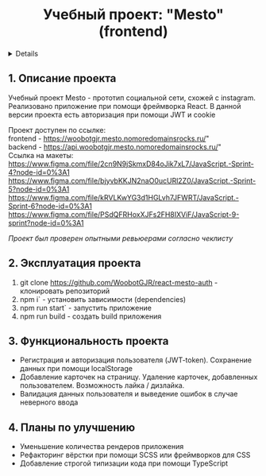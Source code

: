 <h1 align="center">Учебный проект: "Mesto" (frontend)</h1>

<a name="summary">
  <details>
    <summary>Оглавление</summary>
    <ol>
      <li><a href="#project-description">Описание проекта</a></li>
      <li><a href="#project-installation">Эксплуатация проекта</a></li>
      <li><a href="#project-functionality">Функциональность проекта</a></li>
      <li><a href="#project-enhancement">Планы по улучшению</a></li>
    </ol>
  </details>
</a>

<a name="project-description"><h2>1. Описание проекта</h2></a>
Учебный проект Mesto - прототип социальной сети, схожей с instagram. Реализовано приложение при помощи фреймворка React. В данной версии проекта есть авторизация при помощи JWT и cookie

Проект доступен по ссылке:
<br>
frontend - https://woobotgjr.mesto.nomoredomainsrocks.ru/"
<br>
backend - https://api.woobotgjr.mesto.nomoredomainsrocks.ru/"
<br>
Ссылка на макеты:
https://www.figma.com/file/2cn9N9jSkmxD84oJik7xL7/JavaScript.-Sprint-4?node-id=0%3A1 
https://www.figma.com/file/bjyvbKKJN2naO0ucURl2Z0/JavaScript.-Sprint-5?node-id=0%3A1 
https://www.figma.com/file/kRVLKwYG3d1HGLvh7JFWRT/JavaScript.-Sprint-6?node-id=0%3A1 
https://www.figma.com/file/PSdQFRHoxXJFs2FH8IXViF/JavaScript-9-sprint?node-id=0%3A1

<i>Проект был проверен опытными ревьюерами согласно чеклисту</i>

<a name="project-installation"><h2>2. Эксплуатация проекта</h2></a>

1. git clone https://github.com/WoobotGJR/react-mesto-auth - клонировать репозиторий
2. npm i` - установить зависимости (dependencies)
3. npm run start` - запустить приложение
4. npm run build - создать build приложения

<a name="functionality"><h2>3. Функциональность проекта</h2></a>

- Регистрация и авторизация пользователя (JWT-token). Сохранение данных при помощи localStorage
- Добавление карточек на страницу. Удаление карточек, добавленных пользователем. Возможность лайка / дизлайка.
- Валидация данных пользователя и выведение ошибок в случае неверного ввода

<a name="enhancement"><h2>4. Планы по улучшению</h2></a>

- Уменьшение количества рендеров приложения
- Рефакторинг вёрстки при помощи SCSS или фреймворков для CSS
- Добавление строгой типизации кода при помощи TypeScript
